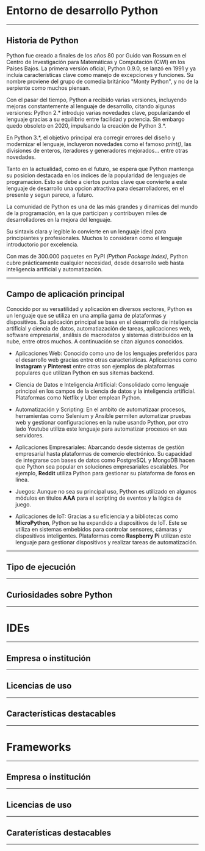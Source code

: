 # Entorno de desarrollo Python

---

## Historia de Python

  Python fue creado a finales de los años 80 por Guido van Rossum en el Centro de Investigación para Matemáticas y Computación (CWI) en los Países Bajos. 
  La primera versión oficial, Python 0.9.0, se lanzó en 1991 y ya incluía características clave como manejo de excepciones y funciones. Su nombre proviene del grupo de comedia británico "Monty Python", y no de la serpiente como muchos piensan.

  Con el pasar del tiempo, Python a recibido varias versiones, incluyendo mejoras constantemente al lenguaje de desarrollo, citando algunas versiones: Python 2.* introdujo varias novedades clave, popularizando el lenguaje gracias a su equilibrio entre facilidad y potencia. Sin embargo quedo obsoleto en 2020, impulsando la creación de Python 3.*.

  En Python 3.*, el objetivo principal era corregir errores del diseño y modernizar el lenguaje, incluyeron novedades como el famoso _print()_, las divisiones de enteros, iteradores y generadores mejorados... entre otras novedades. 

  Tanto en la actualidad, como en el futuro, se espera que Python mantenga su posicion destacada en los índices de la popularidad de lenguajes de programacion. Esto se debe a ciertos puntos clave que convierte a este lenguaje de desarrollo una opcion atractiva para desarrolladores, en el presente y segun parece, a futuro.

  La comunidad de Python es una de las más grandes y dinamicas del mundo de la programación, en la que participan y contribuyen miles de desarrolladores en la mejora del lenguaje.

  Su sintaxis clara y legible lo convierte en un lenguaje ideal para principiantes y profesionales. Muchos lo consideran como el lenguaje introductorio por excelencia.

  Con mas de 300.000 paquetes en PyPI _(Python Package Index)_, Python cubre prácticamente cualquier necesidad, desde desarrollo web hasta inteligencia artificial y automatización.

---

## Campo de aplicación principal

  Conocido por su versatilidad y aplicación en diversos sectores, Python es un lenguaje que se utiliza en una amplia gama de plataformas y dispositivos. Su aplicación principal se basa en el desarrrollo de inteligencia artificial y ciencia de datos, automatiazación de tareas, aplicaciones web, software empresarial, análisis de macrodatos y sistemas distribuidos en la nube, entre otros muchos. A continuación se citan algunos conocidos.

  - Aplicaciones Web: Conocido como uno de los lenguajes preferidos para el desarrollo web gracias entre otras caracteristicas. Aplicaciones como **Instagram** y **Pinterest** entre otras son ejemplos de plataformas populares que utilizan Python en sus sitemas backend.

  - Ciencia de Datos e Inteligencia Artificial: Consolidado como lenguaje principal en los campos de la ciencia de datos y la inteligencia artificial. Plataformas como Netflix y Uber emplean Python.

  - Automatización y Scripting: En el ambito de automatizaar procesos, herramientas como Selenium y Ansible permiten automatizar pruebas web y gestionar configuraciones en la nube usando Python, por otro lado Youtube utiliza este lenguaje para automatizar procesos en sus servidores.

  - Aplicaciones Empresariales: Abarcando desde sistemas de gestión empresarial hasta plataformas de comercio electrónico. Su capacidad de integrarse con bases de datos como PostgreSQL y MongoDB hacen que Python sea popular en soluciones empresariales escalables. Por ejemplo, **Reddit** utiliza Python para gestionar su plataforma de foros en linea.

  - Juegos: Aunque no sea su principal uso, Python es utilizado en algunos módulos en titulos **AAA** para el scripting de eventos y la lógica de juego.

  - Aplicaciones de IoT: Gracias a su eficiencia y a bibliotecas como **MicroPython**, Python se ha expandido a dispositivos de IoT. Este se utiliza en sistemas embebidos para controlar sensores, cámaras y dispositivos inteligentes. Plataformas como **Raspberry Pi** utilizan este lenguaje para gestionar dispositivos y realizar tareas de automatización.

---

## Tipo de ejecución

---

## Curiosidades sobre Python

---

# IDEs

---

## Empresa o institución

---

## Licencias de uso

---

## Características destacables

---

# Frameworks

---

## Empresa o institución

---

## Licencias de uso

---

## Caraterísticas destacables

---
